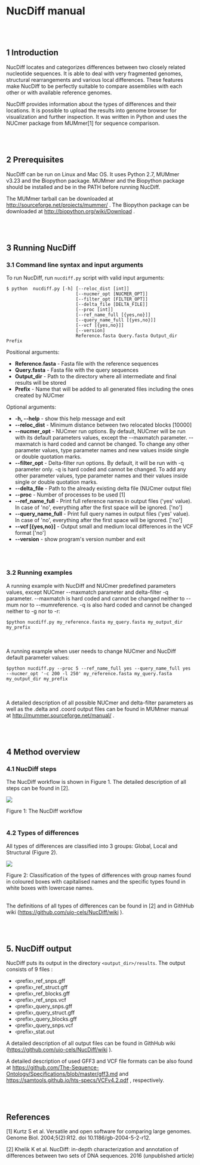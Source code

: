 # NucDiff manual

<br><br>
## 1 Introduction
NucDiff locates and categorizes differences between two closely related nucleotide sequences. It is able to deal with very fragmented genomes, structural rearrangements and various local differences. These features make NucDiff to be perfectly suitable to compare assemblies with each other or with available reference genomes.   

NucDiff provides information about the types of differences and their locations. It is possible to upload the results into genome browser for visualization and further inspection. It was written in Python and uses the NUCmer package from MUMmer[1] for sequence comparison. 

<br><br>
## 2 Prerequisites
NucDiff can be run on Linux and Mac OS. It uses Python 2.7, MUMmer v3.23 and the Biopython package. MUMmer and the Biopython package should be installed and be in the PATH before running NucDiff.  

The MUMmer tarball can be downloaded at http://sourceforge.net/projects/mummer/ .
The Biopython package can be downloaded at http://biopython.org/wiki/Download . 

<br><br>
## 3 Running NucDiff
### 3.1 Command line syntax and input arguments
To run NucDiff, run `nucdiff.py` script with valid input arguments:

```
$ python  nucdiff.py [-h] [--reloc_dist [int]]
                          [--nucmer_opt [NUCMER_OPT]]
                          [--filter_opt [FILTER_OPT]] 
                          [--delta_file [DELTA_FILE]]
                          [--proc [int]] 
                          [--ref_name_full [{yes,no}]]
                          [--query_name_full [{yes,no}]] 
                          [--vcf [{yes,no}]]
                          [--version]
                          Reference.fasta Query.fasta Output_dir Prefix

```

Positional arguments:
*  **Reference.fasta** - Fasta file with the reference sequences
*  **Query.fasta** - Fasta file with the query sequences
*  **Output_dir** - Path to the directory where all intermediate and final results will be stored
*  **Prefix** - Name that will be added to all generated files including the ones created by NUCmer

Optional arguments:
*  **-h, --help** - show this help message and exit
*  **--reloc_dist** - Minimum distance between two relocated blocks [10000]
*  **--nucmer_opt** - NUCmer run options. By default, NUCmer will be run with its default parameters values, except the  --maxmatch parameter. --maxmatch is hard coded and cannot be changed. To change any other parameter values, type parameter names and new values inside single or double quotation marks.
*  **--filter_opt** - Delta-filter run options. By default, it will be run with -q parameter only. -q is hard coded and cannot be changed. To add any other parameter values, type parameter names and their values inside single or double quotation marks.
*  **--delta_file** - Path to the already existing delta file (NUCmer output file)
*  **--proc** - Number of processes to be used [1]
*  **--ref_name_full** - Print full reference names in output files ('yes' value). In case of 'no', everything after the first space will be ignored. ['no']
*  **--query_name_full** - Print full query names in output files ('yes' value). In case of 'no', everything after the first space will be ignored. ['no']
*  **--vcf [{yes,no}]** - Output small and medium local differences in the VCF format ['no']
*  **--version** - show program's version number and exit

<br><br>
### 3.2 Running examples
A running example with NucDiff and NUCmer predefined parameters values, except NUCmer --maxmatch parameter and delta-filter -q parameter.  --maxmatch is hard coded and cannot be changed neither to --mum nor to --mumreference. -q is also hard coded and cannot be changed neither to -g nor to -r:

```
$python nucdiff.py my_reference.fasta my_query.fasta my_output_dir my_prefix
```

<br><br>
A running example when user needs to change NUCmer and NucDiff default parameter values:

```
$python nucdiff.py --proc 5 --ref_name_full yes --query_name_full yes --nucmer_opt '-c 200 -l 250' my_reference.fasta my_query.fasta my_output_dir my_prefix
```
<br><br>
A detailed description of all possible NUCmer and delta-filter parameters as well as the .delta and .coord output files can be found in MUMmer manual at http://mummer.sourceforge.net/manual/ .

<br><br>
## 4 Method overview
### 4.1 NucDiff steps
The NucDiff workflow is shown in Figure 1. The detailed description of all steps can be found in [2].

![](Figures_README/workflow.png)

Figure 1: The NucDiff workflow
<br><br>
### 4.2 Types of differences
All types of differences are classified into 3 groups: Global, Local and Structural (Figure 2). 


![](Figures_README/types_of_differences.png)

Figure 2: Classification of the types of differences with group names found in coloured boxes with capitalised names and the specific types found in white boxes with lowercase names.
<br><br>

The definitions of all types of differences can be found in [2] and in GithHub wiki (https://github.com/uio-cels/NucDiff/wiki ). 


<br><br>
## 5. NucDiff output
NucDiff puts its output in the directory `<output_dir>/results`. The output consists of 9 files  : 
* &lsaquo;prefix&rsaquo;_ref_snps.gff 
* &lsaquo;prefix&rsaquo;_ref_struct.gff 
* &lsaquo;prefix&rsaquo;_ref_blocks.gff
* &lsaquo;prefix&rsaquo;_ref_snps.vcf 
* &lsaquo;prefix&rsaquo;_query_snps.gff 
* &lsaquo;prefix&rsaquo;_query_struct.gff 
* &lsaquo;prefix&rsaquo;_query_blocks.gff
* &lsaquo;prefix&rsaquo;_query_snps.vcf
* &lsaquo;prefix&rsaquo;_stat.out 


A detailed description of all output files can be found in GithHub wiki (https://github.com/uio-cels/NucDiff/wiki ).

A detailed description of used GFF3 and VCF file formats can be also found at https://github.com/The-Sequence-Ontology/Specifications/blob/master/gff3.md and https://samtools.github.io/hts-specs/VCFv4.2.pdf , respectively. 

<br><br>
## References
[1] Kurtz S et al. Versatile and open software for comparing large genomes. Genome Biol. 2004;5(2):R12. doi 10.1186/gb-2004-5-2-r12.

[2] Khelik K et al. NucDiff: in-depth characterization and annotation of differences between two sets of DNA sequences. 2016 (unpublished article)

